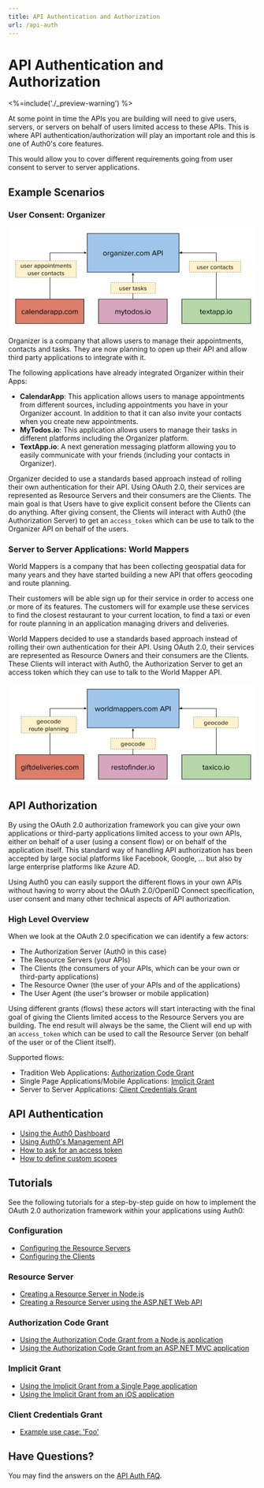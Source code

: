 ```yaml
---
title: API Authentication and Authorization
url: /api-auth
---
```


# API Authentication and Authorization

<%=include('./_preview-warning') %>

At some point in time the APIs you are building will need to give users, servers, or servers on behalf of users limited access to these APIs. This is where API authentication/authorization will play an important role and this is one of Auth0's core features.

This would allow you to cover different requirements going from user consent to server to server applications.

## Example Scenarios

### User Consent: Organizer

![](/media/articles/api-auth/user-delegation.png)

Organizer is a company that allows users to manage their appointments, contacts and tasks. They are now planning to open up their API and allow third party applications to integrate with it.

The following applications have already integrated Organizer within their Apps:

- **CalendarApp**: This application allows users to manage appointments from different sources, including appointments you have in your Organizer account. In addition to that it can also invite your contacts when you create new appointments.
- **MyTodos.io**: This application allows users to manage their tasks in different platforms including the Organizer platform.
- **TextApp.io**: A next generation messaging platform allowing you to easily communicate with your friends (including your contacts in Organizer).

Organizer decided to use a standards based approach instead of rolling their own authentication for their API. Using OAuth 2.0, their services are represented as Resource Servers and their consumers are the Clients. The main goal is that Users have to give explicit consent before the Clients can do anything. After giving consent, the Clients will interact with Auth0 (the Authorization Server) to get an `access_token` which can be use to talk to the Organizer API on behalf of the users.

### Server to Server Applications: World Mappers

World Mappers is a company that has been collecting geospatial data for many years and they have started building a new API that offers geocoding and route planning.

Their customers will be able sign up for their service in order to access one or more of its features. The customers will for example use these services to find the closest restaurant to your current location, to find a taxi or even for route planning in an application managing drivers and deliveries.

World Mappers decided to use a standards based approach instead of rolling their own authentication for their API. Using OAuth 2.0, their services are represented as Resource Owners and their consumers are the Clients. These Clients will interact with Auth0, the Authorization Server to get an access token which they can use to talk to the World Mapper API.

![](/media/articles/api-auth/server-to-server.png)

## API Authorization

By using the OAuth 2.0 authorization framework you can give your own applications or third-party applications limited access to your own APIs, either on behalf of a user (using a consent flow) or on behalf of the application itself. This standard way of handling API authorization has been accepted by large social platforms like Facebook, Google, ... but also by large enterprise platforms like Azure AD.

Using Auth0 you can easily support the different flows in your own APIs without having to worry about the OAuth 2.0/OpenID Connect specification, user consent and many other technical aspects of API authorization.

### High Level Overview

When we look at the OAuth 2.0 specification we can identify a few actors:

 - The Authorization Server (Auth0 in this case)
 - The Resource Servers (your APIs)
 - The Clients (the consumers of your APIs, which can be your own or third-party applications)
 - The Resource Owner (the user of your APIs and of the applications)
 - The User Agent (the user's browser or mobile application)

Using different grants (flows) these actors will start interacting with the final goal of giving the Clients limited access to the Resource Servers you are building. The end result will always be the same, the Client will end up with an `access_token` which can be used to call the Resource Server (on behalf of the user or of the Client itself).

Supported flows:

 - Tradition Web Applications: [Authorization Code Grant](/api-auth/grant/authorization-code)
 - Single Page Applications/Mobile Applications: [Implicit Grant](/api-auth/grant/implicit)
 - Server to Server Applications: [Client Credentials Grant](/api-auth/grant/client-credentials)

## API Authentication

- [Using the Auth0 Dashboard](/api-auth/using-the-auth0-dashboard)
- [Using Auth0's Management API](/api-auth/using-the-management-api)
- [How to ask for an access token](/api-auth/asking-for-access-tokens)
- [How to define custom scopes](/api-auth/adding-scopes)


## Tutorials

See the following tutorials for a step-by-step guide on how to implement the OAuth 2.0 authorization framework within your applications using Auth0:

### Configuration

 - [Configuring the Resource Servers](/api-auth/config/resource-servers)
 - [Configuring the Clients](/api-auth/config/clients)

### Resource Server

 - [Creating a Resource Server in Node.js](/api-auth/resource-servers/node-js)
 - [Creating a Resource Server using the ASP.NET Web API](/api-auth/resource-servers/asp-net)

### Authorization Code Grant

 - [Using the Authorization Code Grant from a Node.js application](/api-auth/authorization-code-grant/node-js)
 - [Using the Authorization Code Grant from an ASP.NET MVC application](/api-auth/authorization-code-grant/asp-net)

### Implicit Grant

 - [Using the Implicit Grant from a Single Page application](/api-auth/implicit-grant/single-page)
 - [Using the Implicit Grant from an iOS application](/api-auth/implicit-grant/ios)

### Client Credentials Grant

 - [Example use case: 'Foo'](/api-auth/client-credentials-grant/use-case-foo)

## Have Questions?

You may find the answers on the [API Auth FAQ](/api-auth/faq).
